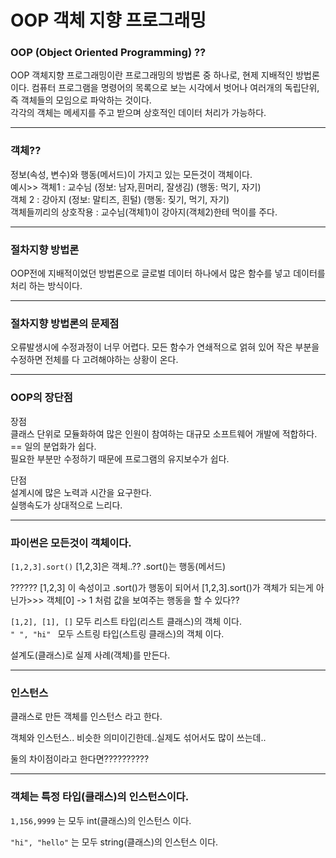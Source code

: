 # OOP 객체 지향 프로그래밍

### OOP (Object Oriented Programming) ??
OOP 객체지향 프로그래밍이란 프로그래밍의 방법론 중 하나로, 현제 지배적인 방법론이다. 컴퓨터 프로그램을 명령어의 목록으로 보는 시각에서 벗어나 여러개의 독립단위, 즉 객체들의 모임으로 파악하는 것이다.<br>
각각의 객체는 메세지를 주고 받으며 상호적인 데이터 처리가 가능하다.<br>

---
### 객체??
정보(속성, 변수)와 행동(메서드)이 가지고 있는 모든것이 객체이다.<br>
예시>> 객체1 : 교수님 (정보: 남자,흰머리, 잘생김) (행동: 먹기, 자기)<br>
      객체 2 : 강아지 (정보: 말티즈, 흰털) (행동: 짖기, 먹기, 자기)<br>
      객체들끼리의 상호작용 : 교수님(객체1)이 강아지(객체2)한테 먹이를 주다.

---
### 절차지향 방법론
OOP전에 지배적이었던 방법론으로 글로벌 데이터 하나에서 많은 함수를 넣고 데이터를 처리 하는 방식이다.<br>

---
### 절차지향 방법론의 문제점
오류발생시에 수정과정이 너무 어렵다. 모든 함수가 연쇄적으로 얽혀 있어 작은 부분을 수정하면 전체를 다 고려해야하는 상황이 온다.

---
### OOP의 장단점
장점<br>
클래스 단위로 모듈화하여 많은 인원이 참여하는 대규모 소프트웨어 개발에 적합하다.<br>
== 일의 분업화가 쉽다.<br>
필요한 부분만 수정하기 때문에 프로그램의 유지보수가 쉽다.

단점<br>
설계시에 많은 노력과 시간을 요구한다.<br>
실행속도가 상대적으로 느리다.

---
### 파이썬은 모든것이 객체이다.
`[1,2,3].sort()` [1,2,3]은 객체..?? .sort()는 행동(메서드)

?????? [1,2,3] 이 속성이고 .sort()가 행동이 되어서 [1,2,3].sort()가 객체가 되는게 아닌가>>> 객체[0] -> 1 처럼 값을 보여주는 행동을 할 수 있다??

`[1,2], [1], []` 모두 리스트 타입(리스트 클래스)의 객체 이다.<br>
`" ", "hi" ` 모두 스트링 타입(스트링 클래스)의 객체 이다.

설계도(클래스)로 실제 사례(객체)를 만든다.

---
### 인스턴스
클래스로 만든 객체를 인스턴스 라고 한다.

객체와 인스턴스.. 비슷한 의미이긴한데..실제도 섞어서도 많이 쓰는데..

둘의 차이점이라고 한다면??????????

---
### 객체는 특정 타입(클래스)의 인스턴스이다.
`1,156,9999` 는 모두 int(클래스)의 인스턴스 이다.

`"hi", "hello"` 는 모두 string(클래스)의 인스턴스 이다.

